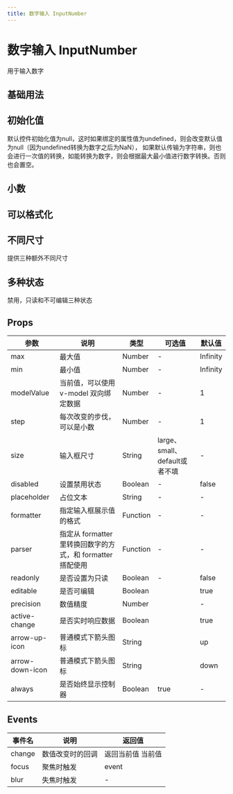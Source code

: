```yaml
---
title: 数字输入 InputNumber
---
```


<b-back-top></b-back-top>

# 数字输入 InputNumber

用于输入数字

## 基础用法

<preview path="./demo/InputNumber/Basic.vue"></preview>

## 初始化值

默认控件初始化值为null，这时如果绑定的属性值为undefined，则会改变默认值为null（因为undefined转换为数字之后为NaN），
如果默认传输为字符串，则也会进行一次值的转换，如能转换为数字，则会根据最大最小值进行数字转换。否则也会置空。

<preview path="./demo/InputNumber/Init.vue"></preview>

## 小数

<preview path="./demo/InputNumber/Number.vue"></preview>

## 可以格式化

<preview path="./demo/InputNumber/Format.vue"></preview>

## 不同尺寸

提供三种额外不同尺寸

<preview path="./demo/InputNumber/Size.vue"></preview>

## 多种状态

禁用，只读和不可编辑三种状态

<preview path="./demo/InputNumber/Status.vue"></preview>

## Props

| 参数            | 说明                                                       | 类型     | 可选值                        | 默认值   |
| --------------- | ---------------------------------------------------------- | -------- | ----------------------------- | -------- |
| max             | 最大值                                                     | Number   | -                             | Infinity |
| min             | 最小值                                                     | Number   | -                             | Infinity |
| modelValue      | 当前值，可以使用 v-model 双向绑定数据                      | Number   | -                             | 1        |
| step            | 每次改变的步伐，可以是小数                                 | Number   | -                             | 1        |
| size            | 输入框尺寸                                                 | String   | large、small、default或者不填 | -        |
| disabled        | 设置禁用状态                                               | Boolean  | -                             | false    |
| placeholder     | 占位文本                                                   | String   | -                             | -        |
| formatter       | 指定输入框展示值的格式                                     | Function | -                             | -        |
| parser          | 指定从 formatter 里转换回数字的方式，和 formatter 搭配使用 | Function | -                             | -        |
| readonly        | 是否设置为只读                                             | Boolean  | -                             | false    |
| editable        | 是否可编辑                                                 | Boolean  |                               | true     |
| precision       | 数值精度                                                   | Number   |                               | -        |
| active-change   | 是否实时响应数据                                           | Boolean  |                               | true     |
| arrow-up-icon   | 普通模式下箭头图标                                         | String   |                               | up       |
| arrow-down-icon | 普通模式下箭头图标                                         | String   |                               | down     |
| always          | 是否始终显示控制器                                         | Boolean  | true                          | -        |

## Events

| 事件名 | 说明             | 返回值            |
| ------ | ---------------- | ----------------- |
| change | 数值改变时的回调 | 返回当前值 当前值 |
| focus  | 聚焦时触发       | event             |
| blur   | 失焦时触发       | -                 |
